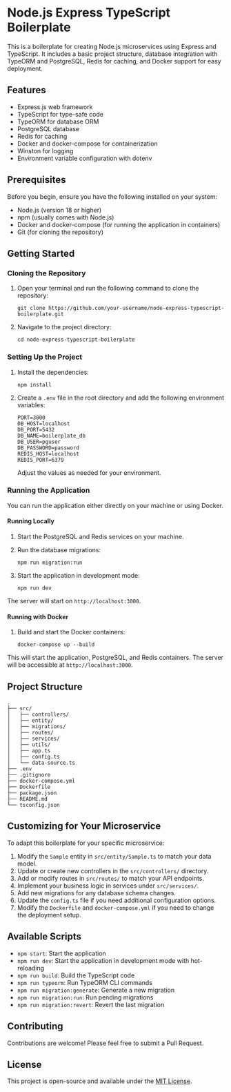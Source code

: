 # Node.js Express TypeScript Boilerplate

This is a boilerplate for creating Node.js microservices using Express and TypeScript. It includes a basic project structure, database integration with TypeORM and PostgreSQL, Redis for caching, and Docker support for easy deployment.

## Features

- Express.js web framework
- TypeScript for type-safe code
- TypeORM for database ORM
- PostgreSQL database
- Redis for caching
- Docker and docker-compose for containerization
- Winston for logging
- Environment variable configuration with dotenv

## Prerequisites

Before you begin, ensure you have the following installed on your system:

- Node.js (version 18 or higher)
- npm (usually comes with Node.js)
- Docker and docker-compose (for running the application in containers)
- Git (for cloning the repository)

## Getting Started

### Cloning the Repository

1. Open your terminal and run the following command to clone the repository:

   ```
   git clone https://github.com/your-username/node-express-typescript-boilerplate.git
   ```

2. Navigate to the project directory:

   ```
   cd node-express-typescript-boilerplate
   ```

### Setting Up the Project

1. Install the dependencies:

   ```
   npm install
   ```

2. Create a `.env` file in the root directory and add the following environment variables:

   ```
   PORT=3000
   DB_HOST=localhost
   DB_PORT=5432
   DB_NAME=boilerplate_db
   DB_USER=pguser
   DB_PASSWORD=password
   REDIS_HOST=localhost
   REDIS_PORT=6379
   ```

   Adjust the values as needed for your environment.

### Running the Application

You can run the application either directly on your machine or using Docker.

#### Running Locally

1. Start the PostgreSQL and Redis services on your machine.
2. Run the database migrations:

   ```
   npm run migration:run
   ```

3. Start the application in development mode:

   ```
   npm run dev
   ```

The server will start on `http://localhost:3000`.

#### Running with Docker

1. Build and start the Docker containers:

   ```
   docker-compose up --build
   ```

This will start the application, PostgreSQL, and Redis containers. The server will be accessible at `http://localhost:3000`.

## Project Structure

```
.
├── src/
│   ├── controllers/
│   ├── entity/
│   ├── migrations/
│   ├── routes/
│   ├── services/
│   ├── utils/
│   ├── app.ts
│   ├── config.ts
│   └── data-source.ts
├── .env
├── .gitignore
├── docker-compose.yml
├── Dockerfile
├── package.json
├── README.md
└── tsconfig.json
```

## Customizing for Your Microservice

To adapt this boilerplate for your specific microservice:

1. Modify the `Sample` entity in `src/entity/Sample.ts` to match your data model.
2. Update or create new controllers in the `src/controllers/` directory.
3. Add or modify routes in `src/routes/` to match your API endpoints.
4. Implement your business logic in services under `src/services/`.
5. Add new migrations for any database schema changes.
6. Update the `config.ts` file if you need additional configuration options.
7. Modify the `Dockerfile` and `docker-compose.yml` if you need to change the deployment setup.

## Available Scripts

- `npm start`: Start the application
- `npm run dev`: Start the application in development mode with hot-reloading
- `npm run build`: Build the TypeScript code
- `npm run typeorm`: Run TypeORM CLI commands
- `npm run migration:generate`: Generate a new migration
- `npm run migration:run`: Run pending migrations
- `npm run migration:revert`: Revert the last migration

## Contributing

Contributions are welcome! Please feel free to submit a Pull Request.

## License

This project is open-source and available under the [MIT License](LICENSE).
